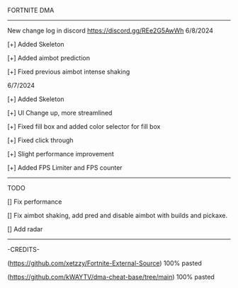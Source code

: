 FORTNITE DMA
_______________________________________________________________________
New change log in discord
https://discord.gg/REe2G5AwWh
6/8/2024 

[+] Added Skeleton

[+] Added aimbot prediction

[+] Fixed previous aimbot intense shaking


6/7/2024 

[+] Added Skeleton

[+] UI Change up, more streamlined

[+] Fixed fill box and added color selector for fill box

[+] Fixed click through

[+] Slight performance improvement 

[+] Added FPS Limiter and FPS counter 

_______________________________________________________________________

TODO

[] Fix performance

[] Fix aimbot shaking, add pred and disable aimbot with builds and pickaxe.

[] Add radar
_______________________________________________________________________

-CREDITS-

  (https://github.com/xetzzy/Fortnite-External-Source) 100% pasted

  (https://github.com/kWAYTV/dma-cheat-base/tree/main) 100% pasted

